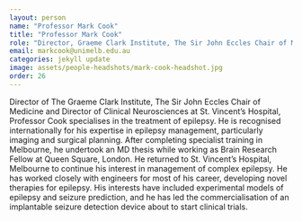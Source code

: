 ```yaml
---
layout: person
name: "Professor Mark Cook"
title: "Professor Mark Cook"
role: "Director, Graeme Clark Institute, The Sir John Eccles Chair of Medicine, Director, Clinical Neurosciences, St. Vincent's Hospital"
email: markcook@unimelb.edu.au
categories: jekyll update
image: assets/people-headshots/mark-cook-headshot.jpg
order: 26
---
```

Director of The Graeme Clark Institute, The Sir John Eccles Chair of Medicine and Director of Clinical Neurosciences at St. Vincent’s Hospital, Professor Cook specialises in the treatment of epilepsy. He is recognised internationally for his expertise in epilepsy management, particularly imaging and surgical planning. After completing specialist training in Melbourne, he undertook an MD thesis while working as Brain Research Fellow at Queen Square, London. He returned to St. Vincent’s Hospital, Melbourne to continue his interest in management of complex epilepsy. He has worked closely with engineers for most of his career, developing novel therapies for epilepsy. His interests have included experimental models of epilepsy and seizure prediction, and he has led the commercialisation of an implantable seizure detection device about to start clinical trials.
